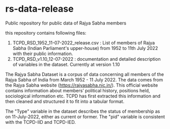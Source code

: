 # rs-data-release
Public repository for public data of Rajya Sabha members

this repository contains following files:
1. TCPD_RSD_1952_11-07-2022_release.csv : List of members of Rajya Sabha (Indian Parliament's upper-house) from 1952 to 11th July 2022 with their public information.
2. TCPD_RSD_v1.10_12-07-2022 : documentation and detailed description of variables in the dataset. Currently at version 1.10


The Rajya Sabha Dataset is a corpus of data concerning all members of the Rajya Sabha of India from March 1952 - 11 July 2022. The data comes from the Rajya Sabha website (https://rajyasabha.nic.in/). This official website contains information about members’ political history, positions held, sociological information etc. TCPD has first extracted this information and then cleaned and structured it to fit into a tabular format. 

The "Type" variable in the dataset describes the status of membership as on 11-July-2022, either as current or former.
The "pid" variable is consistent with the TCPD-IID and TCPD-IED.
